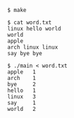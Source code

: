 

    $ make

    $ cat word.txt
    linux hello world
    world
    apple
    arch linux linux
    say bye bye

    $ ./main < word.txt
    apple   1
    arch    1
    bye     2
    hello   1
    linux   3
    say     1
    world   2

